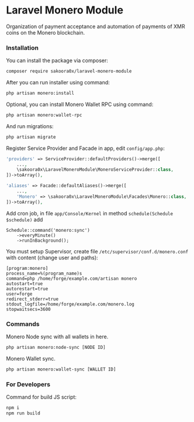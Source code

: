 # Laravel Monero Module

Organization of payment acceptance and automation of payments of XMR coins on the Monero blockchain.

### Installation

You can install the package via composer:
```bash
composer require sakoora0x/laravel-monero-module
```

After you can run installer using command:
```bash
php artisan monero:install
```

Optional, you can install Monero Wallet RPC using command:
```bash
php artisan monero:wallet-rpc
```

And run migrations:
```bash
php artisan migrate
```

Register Service Provider and Facade in app, edit `config/app.php`:
```php
'providers' => ServiceProvider::defaultProviders()->merge([
    ...,
    \sakoora0x\LaravelMoneroModule\MoneroServiceProvider::class,
])->toArray(),

'aliases' => Facade::defaultAliases()->merge([
    ...,
    'Monero' => \sakoora0x\LaravelMoneroModule\Facades\Monero::class,
])->toArray(),
```

Add cron job, in file `app/Console/Kernel` in method `schedule(Schedule $schedule)` add
```
Schedule::command('monero:sync')
    ->everyMinute()
    ->runInBackground();
```

You must setup Supervisor, create file `/etc/supervisor/conf.d/monero.conf` with content (change user and paths):
```
[program:monero]
process_name=%(program_name)s
command=php /home/forge/example.com/artisan monero
autostart=true
autorestart=true
user=forge
redirect_stderr=true
stdout_logfile=/home/forge/example.com/monero.log
stopwaitsecs=3600
```

### Commands
Monero Node sync with all wallets in here.
```bash
php artisan monero:node-sync [NODE ID]
```

Monero Wallet sync.
```bash
php artisan monero:wallet-sync [WALLET ID]
```


### For Developers
Command for build JS script:
```bash
npm i
npm run build
```